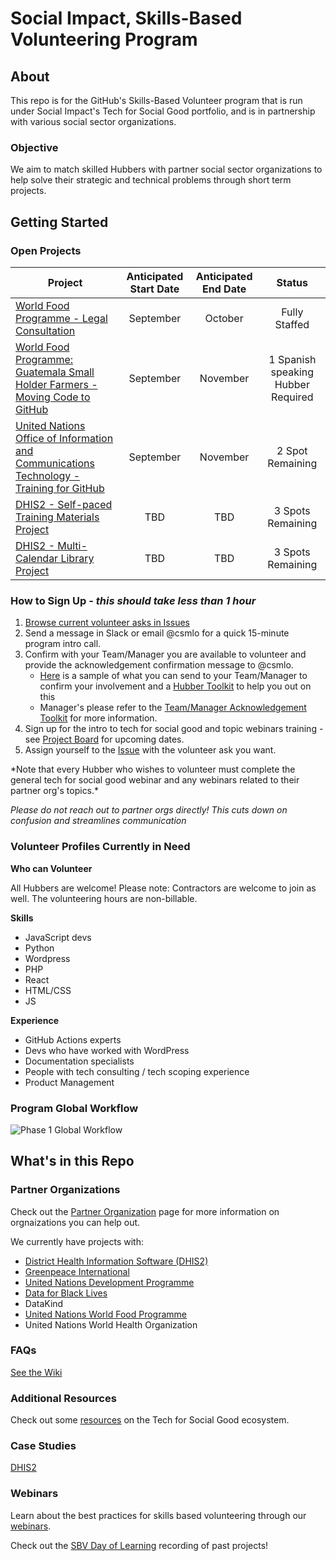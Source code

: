 # Social Impact, Skills-Based Volunteering Program

## About

This repo is for the GitHub's Skills-Based Volunteer program that is run under Social Impact's Tech for Social Good portfolio, and is in partnership with various social sector organizations. 

### Objective
We aim to match skilled Hubbers with partner social sector organizations to help solve their strategic and technical problems through short term projects. 

## Getting Started


### Open Projects
|Project   | Anticipated Start Date  | Anticipated End Date   |  Status |
|---|:---:|:---:|:---:| 
|  [World Food Programme - Legal Consultation](https://github.com/github/SI-skills-based-volunteering/issues/78)   |  September | October | Fully Staffed |
| [World Food Programme: Guatemala Small Holder Farmers - Moving Code to GitHub](https://github.com/github/SI-skills-based-volunteering/issues/84)|  September | November | 1 Spanish speaking Hubber Required |
|[United Nations Office of Information and Communications Technology - Training for GitHub](https://github.com/github/SI-skills-based-volunteering/issues/83)|  September | November | 2 Spot Remaining |
| [DHIS2 - Self-paced Training Materials Project](https://github.com/github/SI-skills-based-volunteering/issues/4)  |  TBD |  TBD | 3 Spots Remaining  |   
| [DHIS2 - Multi-Calendar Library Project](https://github.com/github/SI-skills-based-volunteering/issues/3)  | TBD  | TBD  | 3 Spots Remaining  |   

  
 
### How to Sign Up - _this should take less than 1 hour_
1. [Browse current volunteer asks in Issues](https://github.com/github/SI-skills-based-volunteering/issues)
2. Send a message in Slack or email @csmlo for a quick 15-minute program intro call.
3. Confirm with your Team/Manager you are available to volunteer and provide the acknowledgement confirmation message to @csmlo.
    - [Here](https://github.com/github/SI-skills-based-volunteering/blob/main/Manager%20Acknowledgement/Manager%20Acknowledgement%20Form%20-%20Hubbers%2C%20Skills-based%20Volunteering.md) is a sample of what you can send to your Team/Manager to confirm your involvement and a [Hubber Toolkit](https://github.com/github/SI-skills-based-volunteering/blob/main/Manager%20Acknowledgement/Hubber%20Toolkit%20on%20requesting%20for%20Manager%20Acknowledgement.md) to help you out on this
    - Manager's please refer to the [Team/Manager Acknowledgement Toolkit](https://github.com/github/SI-skills-based-volunteering/blob/main/Manager%20Acknowledgement/Manager%20Toolkit%20Reviewing%20Acknowledgement%20Requests.md) for more information.
4. Sign up for the intro to tech for social good and topic webinars training - see [Project Board](https://github.com/github/SI-skills-based-volunteering/projects/1) for upcoming dates.
5. Assign yourself to the [Issue](https://github.com/github/SI-skills-based-volunteering/issues) with the volunteer ask you want.

\*Note that every Hubber who wishes to volunteer must complete the general tech for social good webinar and any webinars related to their partner org's topics.\*

_Please do not reach out to partner orgs directly! This cuts down on confusion and streamlines communication_
### Volunteer Profiles Currently in Need
**Who can Volunteer**

All Hubbers are welcome! Please note: Contractors are welcome to join as well. The volunteering hours are non-billable.

**Skills**
- JavaScript devs
- Python
- Wordpress
- PHP
- React
- HTML/CSS
- JS

**Experience**
- GitHub Actions experts 
- Devs who have worked with WordPress
- Documentation specialists
- People with tech consulting / tech scoping experience
- Product Management

### Program Global Workflow
![Phase 1 Global Workflow](https://github.com/github/SI-skills-based-volunteering/blob/main/Skills-Based%20Volunteering%20Global%20Workflow-Phase1.png)

## What's in this Repo

### Partner Organizations 

Check out the [Partner Organization](https://github.com/github/SI-skills-based-volunteering/tree/main/Partner%20Organizations) page for more information on orgnaizations you can help out.

We currently have projects with:
- [District Health Information Software (DHIS2)](https://github.com/github/SI-skills-based-volunteering/blob/main/Partner%20Organizations/DHIS2.md)
- [Greenpeace International](https://github.com/github/SI-skills-based-volunteering/blob/main/Partner%20Organizations/Greenpeace.md)
- [United Nations Development Programme](https://github.com/github/SI-skills-based-volunteering/blob/main/Partner%20Organizations/UNDP.md)
- [Data for Black Lives](https://github.com/github/SI-skills-based-volunteering/blob/main/Partner%20Organizations/Data%20for%20Black%20Lives.md)
- DataKind
- [United Nations World Food Programme](https://github.com/github/SI-skills-based-volunteering/blob/main/Partner%20Organizations/World%20Food%20Programme.md)
- United Nations World Health Organization


### FAQs

[See the Wiki](https://github.com/github/SI-skills-based-volunteering/wiki)

### Additional Resources

Check out some [resources](https://github.com/github/SI-skills-based-volunteering/wiki/Additional-Resources) on the Tech for Social Good ecosystem.

### Case Studies
[DHIS2](https://socialimpact.github.com/insights/Dive-into-Skills-Based-Volunteerings-Pilot-Project-with-DHIS2/)


### Webinars

Learn about the best practices for skills based volunteering through our [webinars](https://github.com/github/SI-skills-based-volunteering/tree/main/Webinars).

Check out the [SBV Day of Learning](https://github.rewatch.tv/video/5232/social-impact-s-skills-based-volunteering-program/) recording of past projects!

